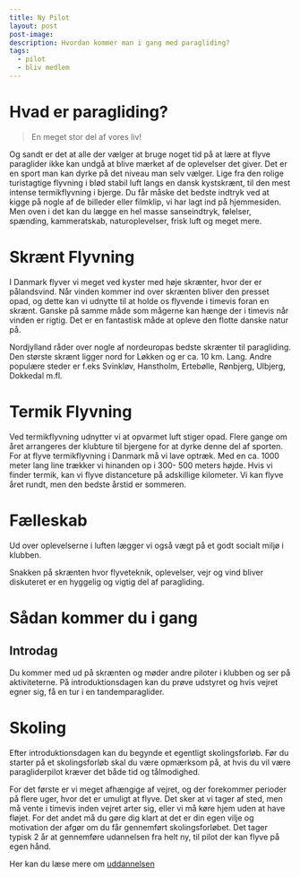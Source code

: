 ```yaml
---
title: Ny Pilot
layout: post
post-image:
description: Hvordan kommer man i gang med paragliding?
tags:
  - pilot
  - bliv medlem
---
```


# Hvad er paragliding?

> En meget stor del af vores liv!

Og sandt er det at alle der vælger at bruge noget tid på at lære at flyve paraglider ikke kan undgå at blive mærket af de oplevelser det giver.
Det er en sport man kan dyrke på det niveau man selv vælger. Lige fra den rolige turistagtige flyvning i blød stabil luft langs en dansk kystskrænt, til den mest intense termikflyvning i bjerge.
Du får måske det bedste indtryk ved at kigge på nogle af de billeder eller filmklip, vi har lagt ind på hjemmesiden. Men oven i det kan du lægge en hel masse sanseindtryk, følelser, spænding, kammeratskab, naturoplevelser, frisk luft og meget mere.

# Skrænt Flyvning

I Danmark flyver vi meget ved kyster med høje skrænter, hvor der er pålandsvind. Når vinden kommer ind over skrænten bliver den presset opad, og dette kan vi udnytte til at holde os flyvende i timevis foran en skrænt. Ganske på samme måde som mågerne kan hænge der i timevis når vinden er rigtig.
Det er en fantastisk måde at opleve den flotte danske natur på.

Nordjylland råder over nogle af nordeuropas bedste skrænter til paragliding. Den største skrænt ligger nord for Løkken og er ca. 10 km. Lang. Andre populære steder er f.eks Svinkløv, Hanstholm, Ertebølle, Rønbjerg, Ulbjerg, Dokkedal m.fl.

# Termik Flyvning

Ved termikflyvning udnytter vi at opvarmet luft stiger opad. Flere gange om året arrangeres der klubture til bjergene for at dyrke denne del af sporten.
For at flyve termikflyvning i Danmark må vi lave optræk. Med en ca. 1000 meter lang line trækker vi hinanden op i 300- 500 meters højde. Hvis vi finder termik, kan vi flyve distanceture på adskillige kilometer. Vi kan flyve året rundt, men den bedste årstid er sommeren.

# Fælleskab

Ud over oplevelserne i luften lægger vi også vægt på et godt socialt miljø i klubben.

Snakken på skrænten hvor flyveteknik, oplevelser, vejr og vind bliver diskuteret er en hyggelig og vigtig del af paragliding.

# Sådan kommer du i gang

## Introdag

Du kommer med ud på skrænten og møder andre piloter i klubben og ser på aktiviteterne.
På introduktionsdagen kan du prøve udstyret og hvis vejret egner sig, få en tur i en tandemparaglider.

# Skoling

Efter introduktionsdagen kan du begynde et egentligt skolingsforløb.
Før du starter på et skolingsforløb skal du være opmærksom på, at hvis du vil være paragliderpilot kræver det både tid og tålmodighed.

For det første er vi meget afhængige af vejret, og der forekommer perioder på flere uger, hvor det er umuligt at flyve. Det sker at vi tager af sted, men må vente i timevis inden vejret arter sig, eller vi må køre hjem uden at have fløjet. For det andet må du gøre dig klart at det er din egen vilje og motivation der afgør om du får gennemført skolingsforløbet. Det tager typisk 2 år at gennemføre udannelsen fra helt ny, til pilot der kan flyve på egen hånd. 

Her kan du læse mere om [uddannelsen](/blog/Pilot-Uddannelsen)